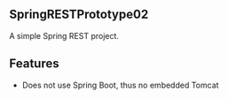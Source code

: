 ## SpringRESTPrototype02
A simple Spring REST project.
## Features
* Does not use Spring Boot, thus no embedded Tomcat
